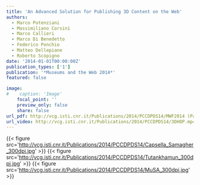 ```yaml
---
title: 'An Advanced Solution for Publishing 3D Content on the Web'
authors:
  - Marco Potenziani
  - Massimiliano Corsini
  - Marco Callieri
  - Marco Di Benedetto
  - Federico Ponchio
  - Matteo Dellepiane
  - Roberto Scopigno
date: '2014-01-01T00:00:00Z'
publication_types: ['1']
publication: '*Museums and the Web 2014*'
featured: false

image:
#    caption: 'Image'
    focal_point: ''
    preview_only: false
    share: false
url_pdf: http://vcg.isti.cnr.it/Publications/2014/PCCDPDS14/MWF2014 (Paper) - An Advanced Solution For Publishing 3D Content On The Web.pdf
url_video: http://vcg.isti.cnr.it/Publications/2014/PCCDPDS14/3DHOP.mp4
---
```

{{< figure src='http://vcg.isti.cnr.it/Publications/2014/PCCDPDS14/Capsella_Samagher_300dpi.jpg' >}}
{{< figure src='http://vcg.isti.cnr.it/Publications/2014/PCCDPDS14/Tutankhamun_300dpi.jpg' >}}
{{< figure src='http://vcg.isti.cnr.it/Publications/2014/PCCDPDS14/MuSA_300dpi.jpg' >}}
